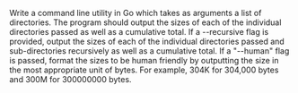 Write a command line utility in Go which takes as arguments a list of directories. The program should output the sizes of each of the individual directories passed as well as a cumulative total. If a --recursive flag is provided, output the sizes of each of the individual directories passed and sub-directories recursively as well as a cumulative total. If a "--human" flag is passed, format the sizes to be human friendly by outputting the size in the most appropriate unit of bytes. For example, 304K for 304,000 bytes and 300M for 300000000 bytes.
